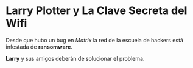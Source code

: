 # Larry Plotter y La Clave Secreta del Wifi

Desde que hubo un bug en *Matrix* la red de la escuela de hackers está infestada de **ransomware**.

**Larry** y sus amigos deberán de solucionar el problema.


